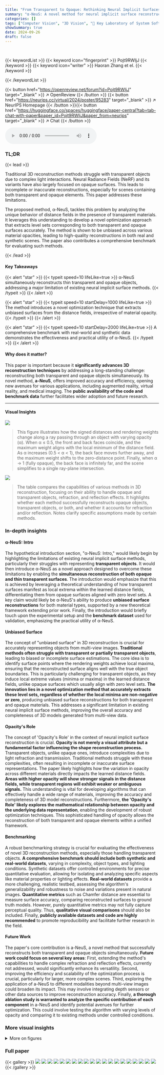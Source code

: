 ```yaml
---
title: "From Transparent to Opaque: Rethinking Neural Implicit Surfaces with $\alpha$-NeuS"
summary: "α-NeuS: A novel method for neural implicit surface reconstruction that accurately reconstructs both transparent and opaque objects simultaneously by leveraging the unique properties of distance fields..."
categories: []
tags: ["Computer Vision", "3D Vision", "🏢 Key Laboratory of System Software (CAS) and State Key Laboratory of Computer Science, Institute of Software, Chinese Academy of Sciences",]
showSummary: true
date: 2024-09-26
draft: false
---
```


<br>

{{< keywordList >}}
{{< keyword icon="fingerprint" >}} Pojt9RWIjJ {{< /keyword >}}
{{< keyword icon="writer" >}} Haoran Zhang et el. {{< /keyword >}}
 
{{< /keywordList >}}

{{< button href="https://openreview.net/forum?id=Pojt9RWIjJ" target="_blank" >}}
↗ OpenReview
{{< /button >}}
{{< button href="https://neurips.cc/virtual/2024/poster/95283" target="_blank" >}}
↗ NeurIPS Homepage
{{< /button >}}{{< button href="https://huggingface.co/spaces/huggingface/paper-central?tab=tab-chat-with-paper&paper_id=Pojt9RWIjJ&paper_from=neurips" target="_blank" >}}
↗ Chat
{{< /button >}}



<audio controls>
    <source src="https://ai-paper-reviewer.com/Pojt9RWIjJ/podcast.wav" type="audio/wav">
    Your browser does not support the audio element.
</audio>


### TL;DR


{{< lead >}}

Traditional 3D reconstruction methods struggle with transparent objects due to complex light interactions.  Neural Radiance Fields (NeRF) and its variants have also largely focused on opaque surfaces.  This leads to incomplete or inaccurate reconstructions, especially for scenes containing both transparent and opaque elements.  This paper addresses these limitations.

The proposed method, α-NeuS, tackles this problem by analyzing the unique behavior of distance fields in the presence of transparent materials.  It leverages this understanding to develop a novel optimization approach that extracts level sets corresponding to both transparent and opaque surfaces accurately. The method is shown to be unbiased across various material opacities, leading to high-quality reconstructions in both real and synthetic scenes. The paper also contributes a comprehensive benchmark for evaluating such methods.

{{< /lead >}}


#### Key Takeaways

{{< alert "star" >}}
{{< typeit speed=10 lifeLike=true >}} α-NeuS simultaneously reconstructs thin transparent and opaque objects, addressing a major limitation of existing neural implicit surface methods. {{< /typeit >}}
{{< /alert >}}

{{< alert "star" >}}
{{< typeit speed=10 startDelay=1000 lifeLike=true >}} The method introduces a novel optimization technique that extracts unbiased surfaces from the distance fields, irrespective of material opacity. {{< /typeit >}}
{{< /alert >}}

{{< alert "star" >}}
{{< typeit speed=10 startDelay=2000 lifeLike=true >}} A comprehensive benchmark with real-world and synthetic data demonstrates the effectiveness and practical utility of α-NeuS. {{< /typeit >}}
{{< /alert >}}

#### Why does it matter?
This paper is important because it **significantly advances 3D reconstruction techniques** by addressing a long-standing challenge: reconstructing both transparent and opaque objects simultaneously.  Its novel method, **a-NeuS**, offers improved accuracy and efficiency, opening new avenues for various applications, including augmented reality, virtual reality, and medical imaging. The **public availability of the code and benchmark data** further facilitates wider adoption and future research.

------
#### Visual Insights



![](https://ai-paper-reviewer.com/Pojt9RWIjJ/figures_3_1.jpg)

> This figure illustrates how the signed distances and rendering weights change along a ray passing through an object with varying opacity (α).  When α ≤ 0.5, the front and back faces coincide, and the maximum weight aligns with the local minimum of the distance field. As α increases (0.5 < α < 1), the back face moves further away, and the maximum weight shifts to the zero-distance point. Finally, when α → 1 (fully opaque), the back face is infinitely far, and the scene simplifies to a single ray-plane intersection.





![](https://ai-paper-reviewer.com/Pojt9RWIjJ/tables_2_1.jpg)

> The table compares the capabilities of various methods in 3D reconstruction, focusing on their ability to handle opaque and transparent objects, refraction, and reflection effects.  It highlights whether each method successfully reconstructs opaque objects, transparent objects, or both, and whether it accounts for refraction and/or reflection.  Notes clarify specific assumptions made by certain methods.





### In-depth insights


#### α-NeuS: Intro
The hypothetical introduction section, "α-NeuS: Intro," would likely begin by highlighting the limitations of existing neural implicit surface methods, particularly their struggles with representing **transparent objects**.  It would then introduce α-NeuS as a novel approach designed to overcome these limitations by enabling the **simultaneous reconstruction of both opaque and thin transparent surfaces**. The introduction would emphasize that this is achieved by leveraging a theoretical understanding of how transparent surfaces manifest as local extrema within the learned distance fields, differentiating them from opaque surfaces aligned with zero level sets.  A key claim would likely be α-NeuS's ability to produce **unbiased surface reconstructions** for both material types, supported by a new theoretical framework extending prior work.  Finally, the introduction would briefly touch upon the experimental setup and the **benchmark dataset** used for validation, emphasizing the practical utility of α-NeuS.

#### Unbiased Surface
The concept of "unbiased surface" in 3D reconstruction is crucial for accurately representing objects from multi-view images.  **Traditional methods often struggle with transparent or partially transparent objects**, leading to biased or incomplete surface estimations. The core idea is to identify surface points where the rendering weights achieve local maxima, ensuring that the reconstructed surface aligns well with the true object boundaries.  This is particularly challenging for transparent objects, as they induce local extreme values (minima or maxima) in the learned distance fields, unlike opaque surfaces which usually align with zero level sets.  **The innovation lies in a novel optimization method that accurately extracts these level sets, regardless of whether the local minima are non-negative or zero**, producing unbiased surface reconstructions for both transparent and opaque materials. This addresses a significant limitation in existing neural implicit surface methods, improving the overall accuracy and completeness of 3D models generated from multi-view data.

#### Opacity's Role
The concept of 'Opacity's Role' in the context of neural implicit surface reconstruction is crucial.  **Opacity is not merely a visual attribute but a fundamental factor influencing the shape reconstruction process.**  Transparent objects, unlike opaque ones, introduce complexities due to light refraction and transmission.  Traditional methods struggle with these complexities, often resulting in incomplete or inaccurate surface representations.  The paper likely highlights how the variation in opacity across different materials directly impacts the learned distance fields. **Areas with higher opacity will show stronger signals in the distance fields, while transparent regions will exhibit weaker or ambiguous signals.** This understanding is vital for developing algorithms that can effectively handle a wide range of materials, improving the accuracy and completeness of 3D model reconstructions.  Furthermore, **the 'Opacity's Role' likely explores the mathematical relationship between opacity and the underlying data representation**, enabling the development of robust optimization techniques.  This sophisticated handling of opacity allows the reconstruction of both transparent and opaque elements within a unified framework.

#### Benchmarking
A robust benchmarking strategy is crucial for evaluating the effectiveness of novel 3D reconstruction methods, especially those handling transparent objects.  **A comprehensive benchmark should include both synthetic and real-world datasets**, varying in complexity, object types, and lighting conditions.  Synthetic datasets offer controlled environments for precise quantitative evaluation, allowing for isolating and analyzing specific aspects like material properties or lighting effects. **Real-world datasets** provide a more challenging, realistic testbed, assessing the algorithm's generalizability and robustness to noise and variations present in natural images. **Quantitative metrics** such as Chamfer distance are essential to measure surface accuracy, comparing reconstructed surfaces to ground truth models.  However, purely quantitative metrics may not fully capture perceptual quality.  Thus, **qualitative visual comparisons** should also be included.  Finally, **publicly available datasets and code are highly recommended** to promote reproducibility and facilitate further research in the field.

#### Future Work
The paper's core contribution is a-NeuS, a novel method that successfully reconstructs both transparent and opaque objects simultaneously.  **Future work could focus on several key areas**:  First, extending the method's capabilities to handle complex refraction and reflection effects, currently not addressed,  would significantly enhance its versatility. Second, improving the efficiency and scalability of the optimization process is crucial,  particularly for larger, more complex scenes.  Third, exploring the application of a-NeuS to different modalities beyond multi-view images could broaden its impact. This may involve integrating depth sensors or other data sources to improve reconstruction accuracy. Finally, **a thorough ablation study is warranted to analyze the specific contribution of each component** in a-NeuS and identify potential avenues for further optimization.  This could involve testing the algorithm with varying levels of opacity and comparing it to existing methods under controlled conditions.


### More visual insights

<details>
<summary>More on figures
</summary>


![](https://ai-paper-reviewer.com/Pojt9RWIjJ/figures_4_1.jpg)

> This figure illustrates the mesh extraction process of the proposed method. It shows how the method extracts the iso-curve from the distance field and then maps it to the local minima of the absolute distance field to obtain the final mesh, effectively handling both transparent and opaque objects.


![](https://ai-paper-reviewer.com/Pojt9RWIjJ/figures_4_2.jpg)

> This figure compares the results of projecting onto the mixed SDF and UDF (f) and the absolute field (fa).  It demonstrates that using the absolute value of the distance field (fa) allows for the proper extraction of both opaque and transparent surfaces, unlike using the original distance field (f) which causes the opaque surfaces to shrink and loses the transparent surface.


![](https://ai-paper-reviewer.com/Pojt9RWIjJ/figures_7_1.jpg)

> This figure compares the results of the proposed method against NeuS on synthetic data. It visually demonstrates that while NeuS can reconstruct transparent surfaces, it struggles to extract them when the local minima in the distance field are positive.  The proposed method addresses this issue by leveraging a novel algorithm that extracts surfaces corresponding to both non-negative local minima and zero iso-values in the distance field, leading to more complete reconstructions.


![](https://ai-paper-reviewer.com/Pojt9RWIjJ/figures_7_2.jpg)

> This figure shows the percentage of sample points from the ground truth models whose distances to the reconstructed meshes are below certain thresholds.  The blue line represents the proposed method (Ours), and the orange line represents the method using the zero iso-surface.  The x-axis shows the thresholds, and the y-axis shows the percentage of points meeting that threshold.  The figure demonstrates that the proposed method achieves 100% completeness for all models, indicating the absence of any holes, while the zero iso-surface method has significant incompleteness (20-40% holes).


![](https://ai-paper-reviewer.com/Pojt9RWIjJ/figures_8_1.jpg)

> This figure compares the results of the proposed method (α-NeuS) with the baseline method (NeuS) on synthetic datasets.  The normal maps visualize the distance fields, showcasing how NeuS struggles to reconstruct transparent objects where the local minima in the distance field are positive. α-NeuS, on the other hand, addresses this limitation by extracting both the non-negative local minima and the zero iso-surfaces, resulting in improved reconstruction of both transparent and opaque regions.


![](https://ai-paper-reviewer.com/Pojt9RWIjJ/figures_8_2.jpg)

> This figure compares the results of the proposed method and NeUDF for reconstructing transparent objects. The left two images show a snow globe, with the proposed method exhibiting better reconstruction of details, especially at the base, compared to NeUDF.  The rightmost images show a statue, with similar results; the proposed method reconstructs a cleaner, more complete statue.  Chamfer distances are provided quantitatively below each pair of images, indicating that the proposed method performs better.


![](https://ai-paper-reviewer.com/Pojt9RWIjJ/figures_9_1.jpg)

> This figure shows a qualitative comparison of the results of the proposed method, a-NeuS, with the baseline methods (NeuS and Normal Map) on real-world data.  The results demonstrate the effectiveness of a-NeuS in reconstructing both transparent and opaque objects accurately, preserving fine details compared to the other approaches. The figure highlights improvements in handling complex lighting conditions and intricate surface structures, which often cause issues in traditional reconstruction techniques.


![](https://ai-paper-reviewer.com/Pojt9RWIjJ/figures_14_1.jpg)

> This figure illustrates the distance functions used in the proof of Theorem 1, which discusses the unbiasedness of the density function in NeuS for both transparent and opaque surfaces.  Subfigure (a) shows two curves representing the distance function for cases where the local minimum (m) is positive and negative. Subfigure (b) provides a geometric interpretation, showing the relationship between the distance from the ray origin to the plane (do), the intersection point (to), and the angle between the ray and the plane (θ). These diagrams help visualize the calculations involved in determining the opacity (α) for both transparent and opaque cases.


![](https://ai-paper-reviewer.com/Pojt9RWIjJ/figures_16_1.jpg)

> This figure displays additional results comparing the proposed '-NeuS' method with the NeUDF method for 3D reconstruction of objects.  The Chamfer distances, which measure the difference between the reconstructed mesh and ground truth, are shown for several models. The results suggest that '-NeuS' achieves better reconstruction accuracy.


![](https://ai-paper-reviewer.com/Pojt9RWIjJ/figures_17_1.jpg)

> This figure shows a comparison of the reconstruction results for an empty transparent jar using three different methods. The reference image shows the actual jar. NeuS [4] fails to reconstruct the complete transparent structure, while the proposed method (Ours) successfully reconstructs the whole structure, including the transparent jar body and its metallic clasp.


![](https://ai-paper-reviewer.com/Pojt9RWIjJ/figures_17_2.jpg)

> This figure compares the results of the proposed method (α-NeuS) and the original NeuS method on the DTU dataset for 3D object reconstruction.  It shows three examples of 3D objects from the DTU dataset. For each object, it displays the absolute values of the signed distance field (SDF) calculated by NeuS. The color map represents the value of the distance field, with different colors corresponding to different distances. The orange line indicates the iso-surface extracted using the proposed method with a threshold of r=0.002. The Chamfer distances between the reconstructed meshes and the ground truth meshes are given for both methods below each image pair. The figure demonstrates the superiority of the α-NeuS method in accurately reconstructing the object surfaces, especially the fine details and complex geometries, compared to the original NeuS method.


</details>






### Full paper

{{< gallery >}}
<img src="https://ai-paper-reviewer.com/Pojt9RWIjJ/1.png" class="grid-w50 md:grid-w33 xl:grid-w25" />
<img src="https://ai-paper-reviewer.com/Pojt9RWIjJ/2.png" class="grid-w50 md:grid-w33 xl:grid-w25" />
<img src="https://ai-paper-reviewer.com/Pojt9RWIjJ/3.png" class="grid-w50 md:grid-w33 xl:grid-w25" />
<img src="https://ai-paper-reviewer.com/Pojt9RWIjJ/4.png" class="grid-w50 md:grid-w33 xl:grid-w25" />
<img src="https://ai-paper-reviewer.com/Pojt9RWIjJ/5.png" class="grid-w50 md:grid-w33 xl:grid-w25" />
<img src="https://ai-paper-reviewer.com/Pojt9RWIjJ/6.png" class="grid-w50 md:grid-w33 xl:grid-w25" />
<img src="https://ai-paper-reviewer.com/Pojt9RWIjJ/7.png" class="grid-w50 md:grid-w33 xl:grid-w25" />
<img src="https://ai-paper-reviewer.com/Pojt9RWIjJ/8.png" class="grid-w50 md:grid-w33 xl:grid-w25" />
<img src="https://ai-paper-reviewer.com/Pojt9RWIjJ/9.png" class="grid-w50 md:grid-w33 xl:grid-w25" />
<img src="https://ai-paper-reviewer.com/Pojt9RWIjJ/10.png" class="grid-w50 md:grid-w33 xl:grid-w25" />
<img src="https://ai-paper-reviewer.com/Pojt9RWIjJ/11.png" class="grid-w50 md:grid-w33 xl:grid-w25" />
<img src="https://ai-paper-reviewer.com/Pojt9RWIjJ/12.png" class="grid-w50 md:grid-w33 xl:grid-w25" />
<img src="https://ai-paper-reviewer.com/Pojt9RWIjJ/13.png" class="grid-w50 md:grid-w33 xl:grid-w25" />
<img src="https://ai-paper-reviewer.com/Pojt9RWIjJ/14.png" class="grid-w50 md:grid-w33 xl:grid-w25" />
<img src="https://ai-paper-reviewer.com/Pojt9RWIjJ/15.png" class="grid-w50 md:grid-w33 xl:grid-w25" />
<img src="https://ai-paper-reviewer.com/Pojt9RWIjJ/16.png" class="grid-w50 md:grid-w33 xl:grid-w25" />
<img src="https://ai-paper-reviewer.com/Pojt9RWIjJ/17.png" class="grid-w50 md:grid-w33 xl:grid-w25" />
<img src="https://ai-paper-reviewer.com/Pojt9RWIjJ/18.png" class="grid-w50 md:grid-w33 xl:grid-w25" />
<img src="https://ai-paper-reviewer.com/Pojt9RWIjJ/19.png" class="grid-w50 md:grid-w33 xl:grid-w25" />
<img src="https://ai-paper-reviewer.com/Pojt9RWIjJ/20.png" class="grid-w50 md:grid-w33 xl:grid-w25" />
{{< /gallery >}}
